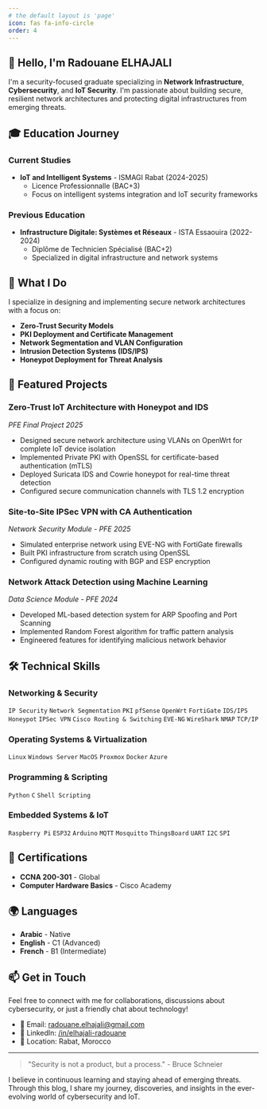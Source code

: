 ```yaml
---
# the default layout is 'page'
icon: fas fa-info-circle
order: 4
---
```


## 👋 Hello, I'm Radouane ELHAJALI

I'm a security-focused graduate specializing in **Network Infrastructure**, **Cybersecurity**, and **IoT Security**. I'm passionate about building secure, resilient network architectures and protecting digital infrastructures from emerging threats.

## 🎓 Education Journey

### Current Studies
- **IoT and Intelligent Systems** - ISMAGI Rabat (2024-2025)
  - Licence Professionnalle (BAC+3)
  - Focus on intelligent systems integration and IoT security frameworks

### Previous Education
- **Infrastructure Digitale: Systèmes et Réseaux** - ISTA Essaouira (2022-2024)
  - Diplôme de Technicien Spécialisé (BAC+2)
  - Specialized in digital infrastructure and network systems

## 🔐 What I Do

I specialize in designing and implementing secure network architectures with a focus on:
- **Zero-Trust Security Models**
- **PKI Deployment and Certificate Management**
- **Network Segmentation and VLAN Configuration**
- **Intrusion Detection Systems (IDS/IPS)**
- **Honeypot Deployment for Threat Analysis**

## 🚀 Featured Projects

### Zero-Trust IoT Architecture with Honeypot and IDS
*PFE Final Project 2025*
- Designed secure network architecture using VLANs on OpenWrt for complete IoT device isolation
- Implemented Private PKI with OpenSSL for certificate-based authentication (mTLS)
- Deployed Suricata IDS and Cowrie honeypot for real-time threat detection
- Configured secure communication channels with TLS 1.2 encryption

### Site-to-Site IPSec VPN with CA Authentication
*Network Security Module - PFE 2025*
- Simulated enterprise network using EVE-NG with FortiGate firewalls
- Built PKI infrastructure from scratch using OpenSSL
- Configured dynamic routing with BGP and ESP encryption

### Network Attack Detection using Machine Learning
*Data Science Module - PFE 2024*
- Developed ML-based detection system for ARP Spoofing and Port Scanning
- Implemented Random Forest algorithm for traffic pattern analysis
- Engineered features for identifying malicious network behavior

## 🛠️ Technical Skills

### Networking & Security
`IP Security` `Network Segmentation` `PKI` `pfSense` `OpenWrt` `FortiGate` `IDS/IPS` `Honeypot` `IPSec VPN` `Cisco Routing & Switching` `EVE-NG` `WireShark` `NMAP` `TCP/IP`

### Operating Systems & Virtualization
`Linux` `Windows Server` `MacOS` `Proxmox` `Docker` `Azure`

### Programming & Scripting
`Python` `C` `Shell Scripting`

### Embedded Systems & IoT
`Raspberry Pi` `ESP32` `Arduino` `MQTT` `Mosquitto` `ThingsBoard` `UART` `I2C` `SPI`

## 📜 Certifications
- **CCNA 200-301** - Global
- **Computer Hardware Basics** - Cisco Academy

## 🌍 Languages
- **Arabic** - Native
- **English** - C1 (Advanced)
- **French** - B1 (Intermediate)

## 📫 Get in Touch

Feel free to connect with me for collaborations, discussions about cybersecurity, or just a friendly chat about technology!

- 📧 Email: [radouane.elhajali@gmail.com](mailto:radouane.elhajali@gmail.com)
- 💼 LinkedIn: [/in/elhajali-radouane](https://linkedin.com/in/elhajali-radouane/)
- 📍 Location: Rabat, Morocco

---

> "Security is not a product, but a process." - Bruce Schneier

I believe in continuous learning and staying ahead of emerging threats. Through this blog, I share my journey, discoveries, and insights in the ever-evolving world of cybersecurity and IoT.
